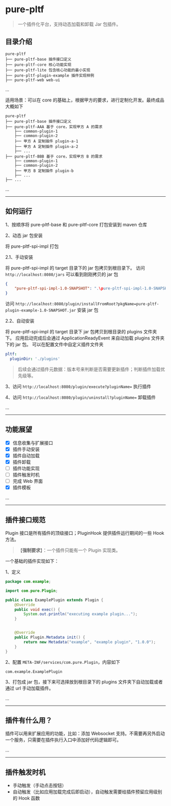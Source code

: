 # pure-pltf
> 一个插件化平台，支持动态加载和卸载 Jar 包插件。

## 目录介绍

```shell
pure-pltf
├── pure-pltf-base 插件接口定义
├── pure-pltf-core 核心功能实现
├── pure-pltf-lite 包含核心功能的最小实现
├── pure-pltf-plugin-example 插件实现样例
├── pure-pltf-web web-ui
```

...

适用场景：可以在 core 的基础上，根据甲方的要求，进行定制化开发。最终成品大概如下
```shell
pure-pltf
├── pure-pltf-base 插件接口定义
├── pure-pltf-AAA 基于 core，实现甲方 A 的需求
    ├── common-plugin-1
    ├── common-plugin-2
    ├── 甲方 A 定制插件 plugin-a-1
    ├── 甲方 A 定制插件 plugin-a-2
    ├── ...
├── pure-pltf-BBB 基于 core，实现甲方 B 的需求
    ├── common-plugin-1
    ├── common-plugin-2
    ├── 甲方 B 定制插件 plugin-b
    ├── ...
├── ...
```

...

---

## 如何运行

1、按顺序将 pure-pltf-base 和 pure-pltf-core 打包安装到 maven 仓库

2、动态 jar 包安装

将 pure-pltf-spi-impl 打包

2.1、手动安装

将 pure-pltf-spi-impl 的 target 目录下的 jar 包拷贝到根目录下。
访问 `http://localhost:8080/jars` 可以看到刚刚拷贝的 jar 包

```json
{
    "pure-pltf-spi-impl-1.0-SNAPSHOT": ".\pure-pltf-spi-impl-1.0-SNAPSHOT.jar"
}
```

访问 `http://localhost:8080/plugin/installFromRoot?pkgName=pure-pltf-plugin-example-1.0-SNAPSHOT.jar` 安装 jar 包

2.2、自动安装

将 pure-pltf-spi-impl 的 target 目录下 jar 包拷贝到根目录的 plugins 文件夹下。
应用启动完成后会通过 ApplicationReadyEvent 来自动加载 plugins 文件夹下的 jar 包。
可以在配置文件中自定义插件文件夹

```yaml
pltf:
  pluginDir: './plugins'
```


> 后续会通过插件元数据：版本号来判断是否需要更新插件；判断插件加载优先级等。

3、访问 `http://localhost:8080/plugin/execute?pluginName=` 执行插件

4、访问 `http://localhost:8080/plugin/uninstall?pluginName=` 卸载插件

...

---

## 功能展望

- [x] 信息收集与扩展接口
- [x] 插件手动安装
- [x] 插件自动加载
- [x] 插件卸载
- [ ] 插件功能实现
- [ ] 插件触发时机
- [ ] 完成 Web 界面
- [x] 插件模板

...

---

## 插件接口规范

Plugin 接口是所有插件的顶级接口；PluginHook 提供插件运行期间的一些 Hook 方法。

> 【**强制要求**】：一个插件只能有一个 Plugin 实现类。

一个基础的插件实现如下：

1、定义
```java
package com.example;

import com.pure.Plugin;

public class ExamplePlugin extends Plugin {
    @Override
    public void exec() {
        System.out.println("executing example plugin...");
    }


    @Override
    public Plugin.Metadata init() {
        return new Metadata("example", "example plugin", "1.0.0");
    }
}
```

2、配置 `META-INF/services/com.pure.Plugin`，内容如下
```
com.example.ExamplePlugin
```

3、打包成 jar 包，接下来可选择放到根目录下的 plugins 文件夹下自动加载或者通过 url 手动加载插件。

...

---

## 插件有什么用？

插件可以用来扩展应用的功能，比如：添加 Websocket 支持。不需要再另外启动一个服务，只需要在插件执行入口中添加好代码逻辑即可。

...

---

## 插件触发时机

* 手动触发（手动点击按钮）
* 自动触发（比如应用加载完成后即启动），自动触发需要给插件预留应用级别的 Hook 函数